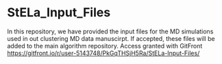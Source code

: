 # StELa_Input_Files
In this repository, we have provided the input files for the MD simulations used in out clustering MD data manuscirpt. If accepted, these files will be added to the main algorithm repository.
Access granted with GitFront
https://gitfront.io/r/user-5143748/PkGqTHSjH5Ra/StELa-Input-Files/
